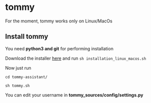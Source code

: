 # tommy
For the moment, tommy works only on Linux/MacOs

## Install tommy

You need **python3 and git** for performing installation

Download the installer [here](https://1drv.ms/u/s!AildMZx29uVYgQhmXqt7yM4-8T4Q) and run
`sh installation_linux_macos.sh`

Now just run

`
cd tommy-assistant/
`

`
sh tommy.sh
`

You can edit your username in **tommy_sources/config/settings.py**





